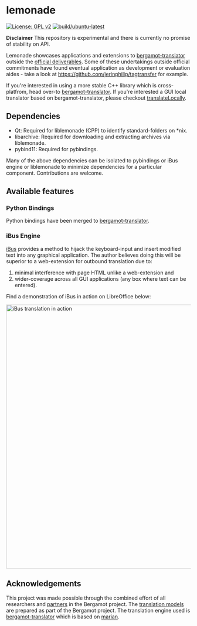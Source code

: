 # lemonade

[![License: GPL v2](https://img.shields.io/badge/License-GPL%20v2-blue.svg)](https://www.gnu.org/licenses/old-licenses/gpl-2.0.en.html) 
[![build/ubuntu-latest](https://github.com/jerinphilip/lemonade/actions/workflows/main.yml/badge.svg)](./.github/workflows/main.yml)

**Disclaimer** This repository is experimental and there is currently no
promise of stability on API. 

Lemonade showcases applications and extensions to
[bergamot-translator](https://github.com/browsermt/bergamot-translator) outside
the [official deliverables](https://browser.mt/deliverables). Some of these
undertakings outside official commitments have found eventual application 
as development or evaluation aides - take a look at
https://github.com/jerinphilip/tagtransfer for example.

If you're interested in using a more stable C++ library which is
cross-platfrom, head over-to [bergamot-translator](https://github.com/browsermt/bergamot-translator). If
you're interested a GUI local translator based on bergamot-translator, please
checkout [translateLocally](https://github.com/XapaJIaMnu/translateLocally).

## Dependencies

- Qt: Required for liblemonade (CPP) to identify standard-folders on \*nix.
- libarchive: Required for downloading and extracting archives via liblemonade.
- pybind11: Required for pybindings.

Many of the above dependencies can be isolated to pybindings or iBus engine or
liblemonade to minimize dependencies for a particular component. Contributions
are welcome.

## Available features

### Python Bindings

Python bindings have been merged to
[bergamot-translator](https://github.com/browsermt/bergamot-translator/pull/310).


### iBus Engine

[iBus](https://en.wikipedia.org/wiki/Intelligent_Input_Bus) provides a method
to hijack the keyboard-input and insert modified text into any graphical
application. The author believes doing this will be superior to a web-extension for 
outbound translation due to:

1. minimal interference with page HTML unlike a web-extension and
2. wider-coverage across all GUI applications (any box where text can be entered).

Find a demonstration of iBus in action on LibreOffice below:

<img src="https://user-images.githubusercontent.com/727292/147887982-690f5a65-ad8c-4743-8035-56f7e4f4a6b2.gif" width=720 alt="iBus translation in action"/>

## Acknowledgements

This project was made possible through the combined effort of all researchers
and [partners](https://browser.mt/partners/) in the Bergamot project. The
[translation models](https://github.com/browsermt/students) are prepared as
part of the Bergamot project. The translation engine used is
[bergamot-translator](https://github.com/browsermt/bergamot-translator) which
is based on [marian](https://github.com/marian-nmt/marian-dev).

